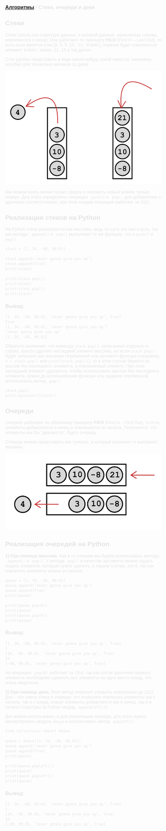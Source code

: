 <span style="color: #E5E4E4; font-family: Helvetica;">

### [Алгоритмы](algos.md) / Стеки, очереди и деки

## **Стеки**

*Стек* (stack) это структура данных, в которой данные, записанные сперва, извлекаются в конце. Они работают по принципу **FILO** (First In – Last Out), то есть если имеется стек [8, 3, 5, 10, -21, ‘trololo’], первым будет извлекаться элемент ‘trololo’, затем -21, 10 и так далее.

Стек удобно представить в виде какой-нибудь узкой емкости, например, коробки для теннисных мячиков со дном.

<img src="stack.png" alt="Stack" width="500"/>

Мы можем взять мячик только сверху и положить новый можем только наверх. Для этого определены операции `.push()` и `.pop()` для добавления и удаления соответственно, при этом каждая операция работает за *O(1)*.

## **Реализация стеков на Python**

На Python стеки реализуются как массивы, ведь по сути это они и есть, так как методы `.append()` и `.pop()` выполняют те же функции, что и `push()` и `pop()`.

    stack = [1, 34, -88, 90.01]

    stack.append(‘never gonna give you up’)
    stack.append(True)
    print(stack)

    print(stack.pop())
    print(stack)
    print(stack.pop())
    print(stack)

### **Вывод:**

    [1, 34, -88, 90.01, ‘never gonna give you up’, True]
    True
    [1, 34, -88, 90.01, ‘never gonna give you up’]
    ‘never gonna give you up’
    [1, 34, -88, 90.01]

Обратите внимание, что команда `stack.pop()`, записанная отдельно в строке, просто удаляет последний элемент массива, но если `stack.pop()` будет записано как значение переменной или аргумент функции (например, `n = stack.pop()` или `print(stack.pop())`), то в этом случае берется не массив без последнего элемента, а извлекаемый элемент. При этом последний элемент удаляется. Чтобы использовать массив без последнего элемента, нужно до использования функции или задания переменной использовать метод `.pop()`

    stack.pop()
    print(quicksort(stack))

## **Очереди**

*Очереди* работают по обратному принципу **FIFO** (First In – First Out), то есть элементы добавляются в конец и извлекаются из начала. Получается, что элементы как бы “двигаются”, будто очередь.

Очередь можно представить как туннель, в который въезжают и выезжают машины.

<img src="queue.png" alt="Queue" width="500"/>

## **Реализация очередей на Python**

**1) При помощи массива.** Как и со стеками мы будем использовать методы `.append()` и `.pop()`. У метода `.pop()` в качестве аргумента можно задать индекс элемента, который нужно удалить, в нашем случае, это 0, так как извлекать элементы можно из начала.

    queue = [1, 34, -88, 90.01]
    queue.append(‘never gonna give you up’)
    queue.append(True)
    print(queue)

    print(queue.pop(0))
    print(queue)
    print(queue.pop(0))
    print(queue)

### **Вывод:**

    [1, 34, -88, 90.01, ‘never gonna give you up’, True]
    1
    [34, -88, 90.01, ‘never gonna give you up’, True]
    34
    [-88, 90.01, ‘never gonna give you up’, True]

Но операция `.pop(0)` работает за *O(n)*, так как после удаления первого элемента необходимо сдвинуть все элементы на одно место назад, это очень медленно.

**2) При помощи дека.** Этот метод позволит ускорить извлечение до *O(1)*. Дек – это смесь стека и очереди, это позволяет извлекать элементы как с начала, так и с конца, новые элементы добавляется как в конец, так и в начало структуры (в Python медод `.appendleft()`).

Дек можно использовать и для реализации очереди, для этого нужно импортировать модуль `deque` и использовать метод `.popleft()`:

    from collections import deque

    queue = deque([1, 34, -88, 90.01])
    queue.append(‘never gonna give you up’)
    queue.append(True)
    print(queue)

    print(queue.popleft())
    print(queue)
    print(queue.popleft())
    print(queue)

### **Вывод:**

    [1, 34, -88, 90.01, ‘never gonna give you up’, True]
    1
    [34, -88, 90.01, ‘never gonna give you up’, True]
    34
    [-88, 90.01, ‘never gonna give you up’, True]



</span>